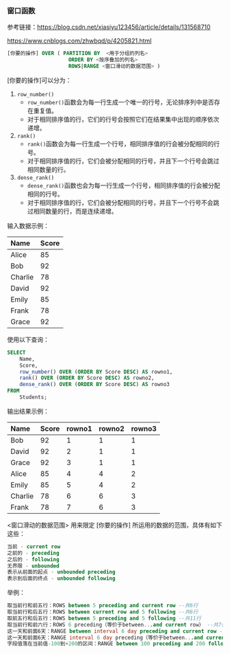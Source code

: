 ### 窗口函数

参考链接：https://blog.csdn.net/xiasiyu123456/article/details/131568710

https://www.cnblogs.com/zhwbqd/p/4205821.html

```sql
[你要的操作] OVER ( PARTITION BY  <用于分组的列名>
                    ORDER BY <按序叠加的列名> 
                    ROWS|RANGE <窗口滑动的数据范围> )
```

[你要的操作]可以分为：

1. `row_number()`
   - `row_number()`函数会为每一行生成一个唯一的行号，无论排序列中是否存在重复值。
   - 对于相同排序值的行，它们的行号会按照它们在结果集中出现的顺序依次递增。
2. `rank()`
   - `rank()`函数会为每一行生成一个行号，相同排序值的行会被分配相同的行号。
   - 对于相同排序值的行，它们会被分配相同的行号，并且下一个行号会跳过相同数量的行。
3. `dense_rank()`
   - `dense_rank()`函数也会为每一行生成一个行号，相同排序值的行会被分配相同的行号。
   - 对于相同排序值的行，它们会被分配相同的行号，并且下一个行号不会跳过相同数量的行，而是连续递增。

输入数据示例：

| Name    | Score |
| :------ | :---- |
| Alice   | 85    |
| Bob     | 92    |
| Charlie | 78    |
| David   | 92    |
| Emily   | 85    |
| Frank   | 78    |
| Grace   | 92    |

使用以下查询：

```sql
SELECT
    Name,
    Score,
    row_number() OVER (ORDER BY Score DESC) AS rowno1,
    rank() OVER (ORDER BY Score DESC) AS rowno2,
    dense_rank() OVER (ORDER BY Score DESC) AS rowno3
FROM
    Students;
```

输出结果示例：

| Name    | Score | rowno1 | rowno2 | rowno3 |
| :------ | :---- | :----- | :----- | :----- |
| Bob     | 92    | 1      | 1      | 1      |
| David   | 92    | 2      | 1      | 1      |
| Grace   | 92    | 3      | 1      | 1      |
| Alice   | 85    | 4      | 4      | 2      |
| Emily   | 85    | 5      | 4      | 2      |
| Charlie | 78    | 6      | 6      | 3      |
| Frank   | 78    | 7      | 6      | 3      |

<窗口滑动的数据范围> 用来限定 [你要的操作] 所运用的数据的范围，具体有如下这些：

```sql
当前 - current row
之前的 - preceding
之后的 - following
无界限 - unbounded
表示从前面的起点 - unbounded preceding
表示到后面的终点 - unbounded following
```

举例：

```sql
取当前行和前五行：ROWS between 5 preceding and current row --共6行
取当前行和后五行：ROWS between current row and 5 following --共6行
取前五行和后五行：ROWS between 5 preceding and 5 following --共11行
取当前行和前六行：ROWS 6 preceding（等价于between...and current row） --共7行
这一天和前面6天：RANGE between interval 6 day preceding and current row --共7天
这一天和前面6天：RANGE interval 6 day preceding（等价于between...and current row） --共7天
字段值落在当前值-100到+200的区间：RANGE between 100 preceding and 200 following  --共301个数值
```










